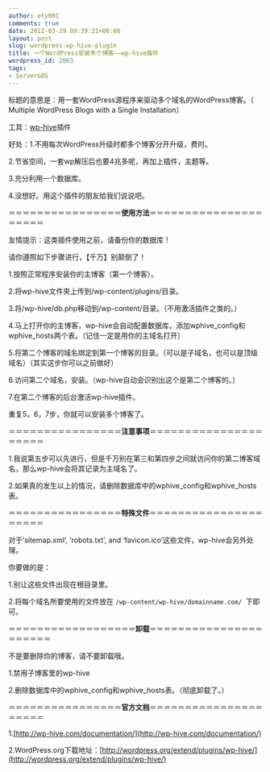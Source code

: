 ```yaml
---
author: ety001
comments: true
date: 2012-03-29 09:39:21+00:00
layout: post
slug: wordpress-wp-hive-plugin
title: 一个WordPress安装多个博客——wp-hive插件
wordpress_id: 2063
tags:
- Server&OS
---
```




标题的意思是：用一套WordPress源程序来驱动多个域名的WordPress博客。（ Multiple WordPress Blogs with a Single Installation）

工具：[wp-hive](http://wp-hive.com/)插件

好处：1.不用每次WordPress升级时都多个博客分开升级，费时。

2.节省空间，一套wp解压后也要4兆多呢，再加上插件，主题等。

3.充分利用一个数据库。

4.没想好。用这个插件的朋友给我们说说吧。

<!-- more -->

＝＝＝＝＝＝＝＝＝＝＝＝＝＝＝＝**使用方法**＝＝＝＝＝＝＝＝＝＝＝＝＝＝＝＝＝＝＝＝＝

友情提示：这类插件使用之前，请备份你的数据库！

请你遵照如下步骤进行，【千万】别颠倒了！

1.按照正常程序安装你的主博客（第一个博客）。

2.将wp-hive文件夹上传到/wp-content/plugins/目录。

3.将/wp-hive/db.php移动到/wp-content/目录。（不用激活插件之类的。）

4.马上打开你的主博客，wp-hive会自动配置数据库，添加wphive_config和wphive_hosts两个表。（记住一定是用你的主域名打开）

5.将第二个博客的域名绑定到第一个博客的目录。（可以是子域名，也可以是顶级域名）（其实这步你可以之前做好）

6.访问第二个域名，安装。（wp-hive自动会识别出这个是第二个博客的。）

7.在第二个博客的后台激活wp-hive插件。

重复5，6，7步，你就可以安装多个博客了。

＝＝＝＝＝＝＝＝＝＝＝＝＝＝＝＝**注意事项**＝＝＝＝＝＝＝＝＝＝＝＝＝＝＝＝＝＝＝＝＝

1.我说第五步可以先进行，但是千万别在第三和第四步之间就访问你的第二博客域名，那么wp-hive会将其记录为主域名了。

2.如果真的发生以上的情况，请删除数据库中的wphive_config和wphive_hosts表。

＝＝＝＝＝＝＝＝＝＝＝＝＝＝＝＝**特殊文件**＝＝＝＝＝＝＝＝＝＝＝＝＝＝＝＝＝＝＝＝＝

对于’sitemap.xml’, ‘robots.txt’, and ‘favicon.ico’这些文件，wp-hive会另外处理。

你要做的是：

1.别让这些文件出现在根目录里。

2.将每个域名所要使用的文件放在 `/wp-content/wp-hive/domainname.com/`  下即可。

＝＝＝＝＝＝＝＝＝＝＝＝＝＝＝＝＝＝**卸载**＝＝＝＝＝＝＝＝＝＝＝＝＝＝＝＝＝＝＝＝＝＝

不是要删除你的博客，请不要卸载哦。

1.禁用子博客里的wp-hive

2.删除数据库中的wphive_config和wphive_hosts表。（彻底卸载了。）


＝＝＝＝＝＝＝＝＝＝＝＝＝＝＝＝**官方文档**＝＝＝＝＝＝＝＝＝＝＝＝＝＝＝＝＝＝＝＝＝


1.[http://wp-hive.com/documentation/](http://wp-hive.com/documentation/)

2.WordPress.org下载地址：[http://wordpress.org/extend/plugins/wp-hive/](http://wordpress.org/extend/plugins/wp-hive/)
